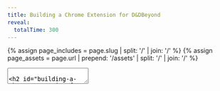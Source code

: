 ```yaml
---
title: Building a Chrome Extension for D&DBeyond
reveal:
  totalTime: 300
---
```


<!-- Get the assets path, removing the trailing slash -->

{% assign page_includes = page.slug | split: '/' | join: '/' %}
{% assign page_assets = page.url | prepend: '/assets' | split: '/' | join: '/' %}

<section data-markdown>
<textarea data-template>

## Building a Chrome Extension for D&DBeyond

Alex Lockhart

---

Hey, meet our friend Phoenix!

Phoenix knows a lot of spells. And Phoenix is about to know a lot more.

<img src="{{ page_assets }}/img/phoenix.png" style="width: 400px" />

---

## September

Wizards of the Coast releases the 2024 revision of the Dungeons & Dragons 5th Edition Player's Handbook.

Notes:

This revision changed a lot of things, including the spell list. And like any breaking change, there was the need to introduce some versioning.

---

<!-- .slide: data-auto-animate -->

<div class="two-col">
  <div>
    We went from this:
    <img src="{{ page_assets }}/img/spells-before.png" />
  </div>
  <div>
    To this:
    <img src="{{ page_assets }}/img/spells-after.png" />
  </div>
</div>

---

<!-- .slide: data-auto-animate -->

But Phoenix doesn't use the 2024 rules.

I can't use these.

<img src="{{ page_assets }}/img/spells-after.png" />

<div style="width: 100%; position: absolute; top: 310px;">
  <div style="width: 100%; height: 20px; background-color: red; position: relative; top: 16px;"></div>
  <div style="width: 100%; height: 20px; background-color: red; position: relative; top: 187px;"></div>
  <div style="width: 100%; height: 20px; background-color: red; position: relative; top: 359px;"></div>
  <div style="width: 100%; height: 20px; background-color: red; position: relative; top: 435px;"></div>
  <div style="width: 100%; height: 20px; background-color: red; position: relative; top: 511px;"></div>
  <div style="width: 100%; height: 20px; background-color: red; position: relative; top: 683px;"></div>
  <div style="width: 100%; height: 20px; background-color: red; position: relative; top: 759px;"></div>
  <div style="width: 100%; height: 20px; background-color: red; position: relative; top: 835px;"></div>
  <div style="width: 100%; height: 20px; background-color: red; position: relative; top: 1007px;"></div>
  <div style="width: 100%; height: 20px; background-color: red; position: relative; top: 1179px;"></div>
</div>

---

Chrome extension time!

---

Let's get things setup.

```bash
npm init -y
npm install --save-dev \
  @rollup/plugin-commonjs \
  @rollup/plugin-node-resolve \
  @rollup/plugin-typescript \
  @types/chrome \
  @types/node \
  rollup \
  rollup-plugin-chrome-extension \
  typescript
```

Notes:

We need to init a new npm project and install some dependencies.

The main things here are `rollup` and the plugins for it. Typescript is optional, but I like to use it.

---

`rollup.config.mjs`

```js [|30]
import commonjs from "@rollup/plugin-commonjs";
import resolve from "@rollup/plugin-node-resolve";
import typescript from "@rollup/plugin-typescript";
import fs from "node:fs/promises";
import {
  chromeExtension,
  simpleReloader,
} from "rollup-plugin-chrome-extension";

export default {
  input: "src/manifest.json",
  output: {
    dir: "dist",
    format: "esm",
  },
  plugins: [
    {
      // from https://github.com/jacksteamdev/rollup-plugin-empty-dir
      name: "empty-dir",
      async generateBundle({ dir }) {
        if (dir) {
          try {
            await fs.rm(dir, { recursive: true });
          } catch {
            /* empty */
          }
        }
      },
    },
    chromeExtension(),
    simpleReloader(),
    typescript(),
    resolve(),
    commonjs(),
  ],
};
```

Notes:

We need to create a `rollup.config.mjs` file. Funnily, this and the next file handle pretty much everything for us.

The secret is the `rollup-plugin-chrome-extension` package. We'll see in a moment.

---

`src/manifest.json`

```json [|5-8]
{
  "manifest_version": 3,
  "name": "Beyond Legacy",
  "content_scripts": [
    {
      "js": ["content.ts"],
      "matches": ["https://www.dndbeyond.com/*"]
    }
  ],
  "icons": {
    "16": "img/icon16.png",
    "48": "img/icon48.png",
    "128": "img/icon128.png"
  }
}
```

Notes:

We create the manifest for our extension. Keen eyes will notice that this is a "Manifest V3" extension.

Our needs are pretty simple. We give it a name, and tell it to run our `content.ts` file on the D&DBeyond site.

---

`src/content.ts`

```ts []
function bootstrap() {
  document
    .querySelectorAll<HTMLElement>(`details[class*="styles_spell"]`)
    .forEach((el) => {
      el.remove();
    });
}

bootstrap();
```

Notes:

Here's my first attempt. When the page loads, the extension will run, and _hopefully_ remove all the spells. I figure this is a good start.

---

Except nothing happens.

<img src="{{ page_assets }}/img/spells-after.png" />

---

`MutationObserver`

Notes:

This was the first major thing I learned doing this. SPAs are tricky!

That extension is going to run as soon as the page finishes loading, but the content I'm looking for isn't even in the DOM yet.

---

Enter our new favourite friend, MutationObserver.

```ts []
function bootstrap() {
  const observer = new window.MutationObserver(() => {
    document
      .querySelectorAll<HTMLElement>(`details[class*="styles_spell"]`)
      .forEach((el) => {
        el.remove();
      });
  });
  observer.observe(document.body, { childList: true, subtree: true });
}

bootstrap();
```

Notes:

Our script is pretty much the same, but we're wrapping it in a `MutationObserver` object and then registering it on the body of the page.

The goal is that if the `body` changes, or any of its children change, we run our function.

---

And now it works! A bit too well, actually.

So well that it's hard to share a screenshot, because it removes everything.

---

So let's limit it to just spells that aren't marked as Legacy.

```ts [|6]
function bootstrap() {
  const observer = new window.MutationObserver(() => {
    document
      .querySelectorAll<HTMLElement>(`details[class*="styles_spell"]`)
      .forEach((el) => {
        if (!el.querySelector(`span[data-tooltip-id*="legacybadge_"]`)) {
          el.remove();
        }
      });
  });
  observer.observe(document.body, { childList: true, subtree: true });
}

bootstrap();
```

Notes:

Specifically this bit - we'll only remove the spell if it doesn't have a "Legacy" badge.

---

Success ✅

<img src="{{ page_assets }}/img/spells-after-script.png" />

---

Until you try to filter by spell level.

<img src="{{ page_assets }}/img/ddb-error.png" />

---

Okay, fine. A light touch.

```ts [7]
function bootstrap() {
  const observer = new window.MutationObserver(() => {
    document
      .querySelectorAll<HTMLElement>(`details[class*="styles_spell"]`)
      .forEach((el) => {
        if (!el.querySelector(`span[data-tooltip-id*="legacybadge_"]`)) {
          el.style.display = "none";
        }
      });
  });
  observer.observe(document.body, { childList: true, subtree: true });
}

bootstrap();
```

---

Success ✅

<img src="{{ page_assets }}/img/spells-filtered.png" />

---

Tests?

```bash
npm init playwright@latest
```

Notes:

According to the Playwright docs, they have good support for Chrome extensions. Let's give it a try.

---

Setup a basic test to just get started...

```ts
import { expect, test } from "@playwright/test";

test("can load the homepage", async ({ page }) => {
  await page.goto("https://www.dndbeyond.com/");
  await expect(page).toHaveScreenshot("homepage.png");
});
```

---

<img src="{{ page_assets }}/img/ddb-bot.png" />

---

Success ✅

```
npm uninstall @playwright/test
```

---

## March

Wizards of the Coast lets you filter for different categories of spells.

<img src="{{ page_assets }}/img/ddb-filters.png" />

Notes:

Now if you were paying attention, you might have noticed something in the screenshot from before.

They went ahead and added a filter. Huh.

---

Success ✅

```
rm -rf .
```

Notes:

Well, they say the best code is no code.

---

## Thank you!

<div class="two-col place-center">
  <div class="one-col place-center">
    <p>Alex Lockhart</p>
    <img src="/assets/profile.jpg" alt="a photo of the author" style="width: 200px" />
  </div>
  <div class="one-col place-center" style="width: 100%">
    <a href="https://lockhart.dev">lockhart.dev</a>
    <div data-qr-code="{% post_url 2025-05-01-building-a-chrome-extension-for-dndbeyond %}" />
  </div>
</div>

</textarea>
</section>
